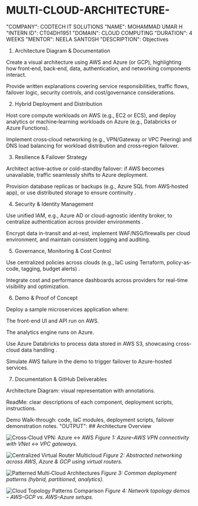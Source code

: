 # MULTI-CLOUD-ARCHITECTURE-
"COMPANY": CODTECH IT SOLUTIONS 
"NAME": MOHAMMAD UMAR H
"INTERN ID": CT04DH1951
"DOMAIN": CLOUD COMPUTING 
"DURATION": 4 WEEKS
"MENTOR": NEELA SANTOSH
"DESCRIPTION": Objectives

1. Architecture Diagram & Documentation

Create a visual architecture using AWS and Azure (or GCP), highlighting how front‑end, back‑end, data, authentication, and networking components interact.

Provide written explanations covering service responsibilities, traffic flows, failover logic, security controls, and cost/governance considerations.



2. Hybrid Deployment and Distribution

Host core compute workloads on AWS (e.g., EC2 or ECS), and deploy analytics or machine‑learning workloads on Azure (e.g., Databricks or Azure Functions).

Implement cross‑cloud networking (e.g., VPN/Gateway or VPC Peering) and DNS load balancing for workload distribution and cross‑region failover.



3. Resilience & Failover Strategy

Architect active-active or cold-standby failover: if AWS becomes unavailable, traffic seamlessly shifts to Azure deployment.

Provision database replicas or backups (e.g., Azure SQL from AWS‑hosted app), or use distributed storage to ensure continuity  .



4. Security & Identity Management

Use unified IAM, e.g., Azure AD or cloud-agnostic identity broker, to centralize authentication across provider environments  .

Encrypt data in-transit and at-rest, implement WAF/NSG/firewalls per cloud environment, and maintain consistent logging and auditing.



5. Governance, Monitoring & Cost Control

Use centralized policies across clouds (e.g., IaC using Terraform, policy-as-code, tagging, budget alerts)  .

Integrate cost and performance dashboards across providers for real-time visibility and optimization.



6. Demo & Proof of Concept

Deploy a sample microservices application where:

The front-end UI and API run on AWS.

The analytics engine runs on Azure.


Use Azure Databricks to process data stored in AWS S3, showcasing cross-cloud data handling  .

Simulate AWS failure in the demo to trigger failover to Azure-hosted services.



7. Documentation & GitHub Deliverables

Architecture Diagram: visual representation with annotations.

ReadMe: clear descriptions of each component, deployment scripts, instructions.

Demo Walk-through: code, IaC modules, deployment scripts, failover demonstration notes.
"OUTPUT": ## Architecture Overview

![Cross‑Cloud VPN: Azure ↔ AWS](/docs/arch1.png)
*Figure 1: Azure–AWS VPN connectivity with VNet ↔ VPC gateways.*

![Centralized Virtual Router Multicloud](/docs/arch2.png)
*Figure 2: Abstracted networking across AWS, Azure & GCP using virtual routers.*

![Patterned Multi‑Cloud Architectures](/docs/arch3.png)
*Figure 3: Common deployment patterns (hybrid, partitioned, analytics).*

![Cloud Topology Patterns Comparison](/docs/arch4.png)
*Figure 4: Network topology demos – AWS–GCP vs. AWS–Azure setups.*
